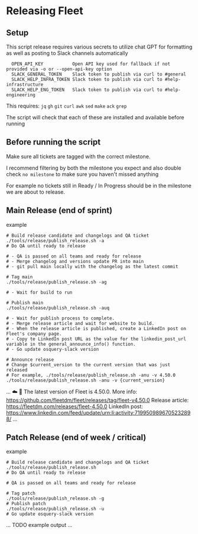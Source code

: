 
# Releasing Fleet

## Setup

This script release requires various secrets to utilize chat GPT for formatting
as well as posting to Slack channels automatically

```
  OPEN_API_KEY           Open API key used for fallback if not provided via -o or --open-api-key option
  SLACK_GENERAL_TOKEN    Slack token to publish via curl to #general
  SLACK_HELP_INFRA_TOKEN Slack token to publish via curl to #help-infrastructure
  SLACK_HELP_ENG_TOKEN   Slack token to publish via curl to #help-engineering
```

This requires:
 `jq` `gh` `git` `curl` `awk` `sed` `make` `ack` `grep`

The script will check that each of these are installed and available before running

## Before running the script

Make sure all tickets are tagged with the correct milestone.

I recommend filtering by both the milestone you expect and also double check `no milestone` to make sure you haven't missed anything

For example no tickets still in Ready / In Progress should be in the milestone we are about to release.

## Main Release (end of sprint)

example
```
# Build release candidate and changelogs and QA ticket
./tools/release/publish_release.sh -a
# Do QA until ready to release

# - QA is passed on all teams and ready for release
# - Merge changelog and versions update PR into main
# - git pull main locally with the changelog as the latest commit

# Tag main
./tools/release/publish_release.sh -ag

# - Wait for build to run

# Publish main
./tools/release/publish_release.sh -auq

# - Wait for publish process to complete.
# - Merge release article and wait for website to build.
# - When the release article is published, create a LinkedIn post on Fleet's company page. 
# - Copy te LinkedIn post URL as the value for the linkedin_post_url variable in the general_announce_info() function.
# - Go update osquery-slack version

# Announce release
# Change $current_version to the current version that was just released
# For example, ./tools/release/publish_release.sh -anu -v 4.50.0
./tools/release/publish_release.sh -anu -v {current_version}
```

...
:cloud: :rocket: The latest version of Fleet is 4.50.0.
More info: https://github.com/fleetdm/fleet/releases/tag/fleet-v4.50.0
Release article: https://fleetdm.com/releases/fleet-4.50.0
LinkedIn post: https://www.linkedin.com/feed/update/urn:li:activity:7199509896705232898/
...


## Patch Release (end of week / critical)

example
```
# Build release candidate and changelogs and QA ticket
./tools/release/publish_release.sh
# Do QA until ready to release

# QA is passed on all teams and ready for release

# Tag patch
./tools/release/publish_release.sh -g
# Publish patch
./tools/release/publish_release.sh -u
# Go update osquery-slack version
```

...
TODO example output
...


